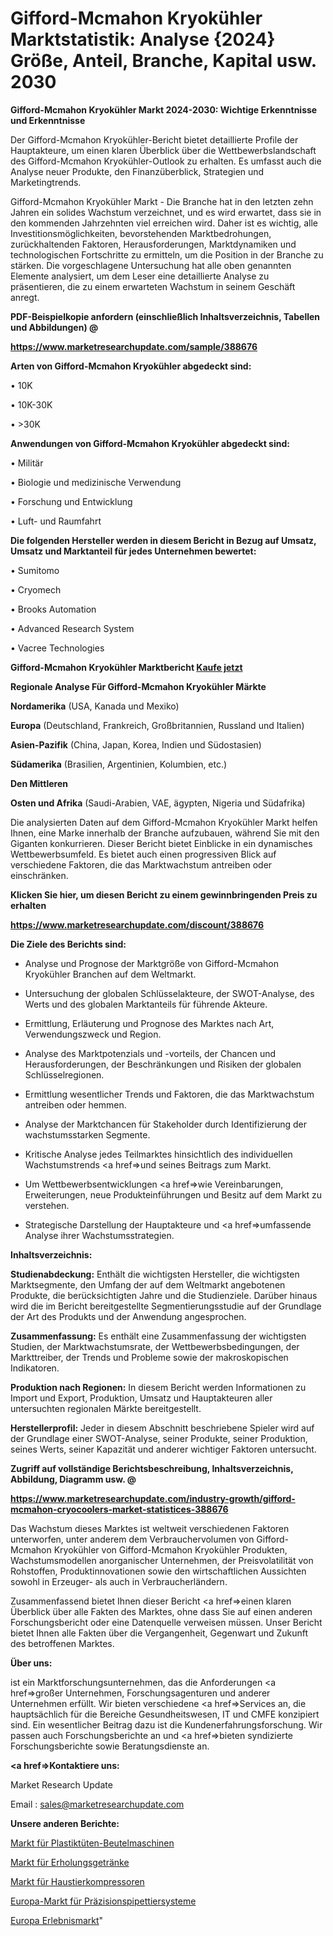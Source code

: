 # Gifford-Mcmahon Kryokühler Marktstatistik: Analyse {2024} Größe, Anteil, Branche, Kapital usw. 2030

<strong>Gifford-Mcmahon Kryokühler Markt 2024-2030: Wichtige Erkenntnisse und Erkenntnisse</strong>

Der Gifford-Mcmahon Kryokühler-Bericht bietet detaillierte Profile der Hauptakteure, um einen klaren Überblick über die Wettbewerbslandschaft des Gifford-Mcmahon Kryokühler-Outlook zu erhalten. Es umfasst auch die Analyse neuer Produkte, den Finanzüberblick, Strategien und Marketingtrends.

Gifford-Mcmahon Kryokühler Markt - Die Branche hat in den letzten zehn Jahren ein solides Wachstum verzeichnet, und es wird erwartet, dass sie in den kommenden Jahrzehnten viel erreichen wird. Daher ist es wichtig, alle Investitionsmöglichkeiten, bevorstehenden Marktbedrohungen, zurückhaltenden Faktoren, Herausforderungen, Marktdynamiken und technologischen Fortschritte zu ermitteln, um die Position in der Branche zu stärken. Die vorgeschlagene Untersuchung hat alle oben genannten Elemente analysiert, um dem Leser eine detaillierte Analyse zu präsentieren, die zu einem erwarteten Wachstum in seinem Geschäft anregt.



<strong><b>PDF-Beispielkopie anfordern (einschließlich Inhaltsverzeichnis, Tabellen und Abbildungen) @ </b></strong>

<strong><a href=https://www.marketresearchupdate.com/sample/388676>

<strong>https://www.marketresearchupdate.com/sample/388676</u></a></strong></strong>



<strong>Arten von Gifford-Mcmahon Kryokühler abgedeckt sind:</strong>

• 10K

• 10K-30K

• >30K



<strong>Anwendungen von Gifford-Mcmahon Kryokühler abgedeckt sind:</strong>

• Militär

• Biologie und medizinische Verwendung

• Forschung und Entwicklung

• Luft- und Raumfahrt



<strong>Die folgenden Hersteller werden in diesem Bericht in Bezug auf Umsatz, Umsatz und Marktanteil für jedes Unternehmen bewertet:</strong>

• Sumitomo

• Cryomech

• Brooks Automation

• Advanced Research System

• Vacree Technologies



<strong>Gifford-Mcmahon Kryokühler Marktbericht <a href=https://www.marketresearchupdate.com/buynow/388676>Kaufe jetzt</a></strong>



<strong>Regionale Analyse Für Gifford-Mcmahon Kryokühler Märkte</strong>



<strong>Nordamerika</strong> (USA, Kanada und Mexiko)



<strong>Europa</strong> (Deutschland, Frankreich, Großbritannien, Russland und Italien)



<strong>Asien-Pazifik</strong> (China, Japan, Korea, Indien und Südostasien)



<strong>Südamerika</strong> (Brasilien, Argentinien, Kolumbien, etc.)



<strong>Den Mittleren</strong> 

<strong>Osten und Afrika</strong> (Saudi-Arabien, VAE, ägypten, Nigeria und Südafrika)

Die analysierten Daten auf dem Gifford-Mcmahon Kryokühler Markt helfen Ihnen, eine Marke innerhalb der Branche aufzubauen, während Sie mit den Giganten konkurrieren. Dieser Bericht bietet Einblicke in ein dynamisches Wettbewerbsumfeld. Es bietet auch einen progressiven Blick auf verschiedene Faktoren, die das Marktwachstum antreiben oder einschränken.



<strong>Klicken Sie hier, um diesen Bericht zu einem gewinnbringenden Preis zu erhalten
</strong>

<strong><a href=https://www.marketresearchupdate.com/discount/388676>https://www.marketresearchupdate.com/discount/388676</b></u></strong></a>



<strong>Die Ziele des Berichts sind:</strong>

- Analyse und Prognose der Marktgröße von Gifford-Mcmahon Kryokühler Branchen auf dem Weltmarkt.

- Untersuchung der globalen Schlüsselakteure, der SWOT-Analyse, des Werts und des globalen Marktanteils für führende Akteure.

- Ermittlung, Erläuterung und Prognose des Marktes nach Art, Verwendungszweck und Region.

- Analyse des Marktpotenzials und -vorteils, der Chancen und Herausforderungen, der Beschränkungen und Risiken der globalen Schlüsselregionen.

- Ermittlung wesentlicher Trends und Faktoren, die das Marktwachstum antreiben oder hemmen.

- Analyse der Marktchancen für Stakeholder durch Identifizierung der wachstumsstarken Segmente.

- Kritische Analyse jedes Teilmarktes hinsichtlich des individuellen Wachstumstrends <a href=>und</a> seines Beitrags zum Markt.

- Um Wettbewerbsentwicklungen <a href=>wie</a> Vereinbarungen, Erweiterungen, neue Produkteinführungen und Besitz auf dem Markt zu verstehen.

- Strategische Darstellung der Hauptakteure und <a href=>umfas</a>sende Analyse ihrer Wachstumsstrategien.



<strong>Inhaltsverzeichnis:</strong>



<strong>Studienabdeckung:</strong> Enthält die wichtigsten Hersteller, die wichtigsten Marktsegmente, den Umfang der auf dem Weltmarkt angebotenen Produkte, die berücksichtigten Jahre und die Studienziele. Darüber hinaus wird die im Bericht bereitgestellte Segmentierungsstudie auf der Grundlage der Art des Produkts und der Anwendung angesprochen.



<strong>Zusammenfassung:</strong> Es enthält eine Zusammenfassung der wichtigsten Studien, der Marktwachstumsrate, der Wettbewerbsbedingungen, der Markttreiber, der Trends und Probleme sowie der makroskopischen Indikatoren.



<strong>Produktion nach Regionen:</strong> In diesem Bericht werden Informationen zu Import und Export, Produktion, Umsatz und Hauptakteuren aller untersuchten regionalen Märkte bereitgestellt.



<strong>Herstellerprofil:</strong> Jeder in diesem Abschnitt beschriebene Spieler wird auf der Grundlage einer SWOT-Analyse, seiner Produkte, seiner Produktion, seines Werts, seiner Kapazität und anderer wichtiger Faktoren untersucht.



<strong><b>Zugriff auf vollständige Berichtsbeschreibung, Inhaltsverzeichnis, Abbildung, Diagramm usw. @ </b></strong>

<strong><a href=https://www.marketresearchupdate.com/industry-growth/gifford-mcmahon-cryocoolers-market-statistices-388676>https://www.marketresearchupdate.com/industry-growth/gifford-mcmahon-cryocoolers-market-statistices-388676</a></strong>

Das Wachstum dieses Marktes ist weltweit verschiedenen Faktoren unterworfen, unter anderem dem Verbrauchervolumen von Gifford-Mcmahon Kryokühler von Gifford-Mcmahon Kryokühler Produkten, Wachstumsmodellen anorganischer Unternehmen, der Preisvolatilität von Rohstoffen, Produktinnovationen sowie den wirtschaftlichen Aussichten sowohl in Erzeuger- als auch in Verbraucherländern.

Zusammenfassend bietet Ihnen dieser Bericht <a href=>einen</a> klaren Überblick über alle Fakten des Marktes, ohne dass Sie auf einen anderen Forschungsbericht oder eine Datenquelle verweisen müssen. Unser Bericht bietet Ihnen alle Fakten über die Vergangenheit, Gegenwart und Zukunft des betroffenen Marktes.



<strong>Über uns:</strong>

 ist ein Marktforschungsunternehmen, das die Anforderungen <a href=>großer</a> Unternehmen, Forschungsagenturen und anderer Unternehmen erfüllt. Wir bieten verschiedene <a href=>Services</a> an, die hauptsächlich für die Bereiche Gesundheitswesen, IT und CMFE konzipiert sind. Ein wesentlicher Beitrag dazu ist die Kundenerfahrungsforschung. Wir passen auch Forschungsberichte an und <a href=>bieten</a> syndizierte Forschungsberichte sowie Beratungsdienste an.



<strong><a href=>Kontaktiere uns:</a></strong>

Market Research Update

Email : sales@marketresearchupdate.com



<strong>Unsere anderen Berichte:</strong>

<a href=https://www.linkedin.com/pulse/plastic-bag-pouch-machine-market-latest-report>Markt für Plastiktüten-Beutelmaschinen</a>

<a href=https://www.linkedin.com/pulse/recovery-drinks-market-2023-analysis-growth>Markt für Erholungsgetränke</a>

<a href=https://www.linkedin.com/pulse/pet-compressors-market-size-trends-consumption>Markt für Haustierkompressoren</a>

<a href=https://www.linkedin.com/pulse/europe-precision-pipetting-system-market-2023>Europa-Markt für Präzisionspipettiersysteme</a>

<a href=https://www.linkedin.com/pulse/europe-experientialmarket-see-massive-91nsf/>Europa Erlebnismarkt</a>"
